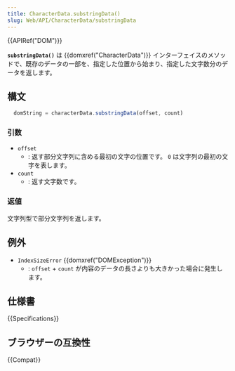```yaml
---
title: CharacterData.substringData()
slug: Web/API/CharacterData/substringData
---
```


{{APIRef("DOM")}}

**`substringData()`** は {{domxref("CharacterData")}} インターフェイスのメソッドで、既存のデータの一部を、指定した位置から始まり、指定した文字数分のデータを返します。

## 構文

```js
  domString = characterData.substringData(offset, count)
```

### 引数

- `offset`
  - : 返す部分文字列に含める最初の文字の位置です。
    `0` は文字列の最初の文字を表します。
- `count`
  - : 返す文字数です。

### 返値

文字列型で部分文字列を返します。

## 例外

- `IndexSizeError` {{domxref("DOMException")}}
  - : `offset` + `count` が内容のデータの長さよりも大きかった場合に発生します。

## 仕様書

{{Specifications}}

## ブラウザーの互換性

{{Compat}}

